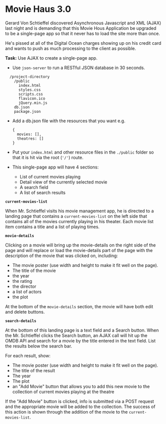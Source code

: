 # Movie Haus 3.0

Gerard Von Schtieffel discovered Asynchronous Javascript and XML (AJAX) last night and is demanding that this Movie Hous Application be upgraded to be a single-page app so that it never has to load the site more than once.

He's pissed at all of the Digital Ocean charges showing up on his credit card and wants to push as much processing to the client as possible. 

**Task:** Use AJAX to create a single-page app.

- Use ```json-server``` to run a RESTful JSON database in 30 seconds.

```
  /project-directory
    /public
      index.html
      styles.css
      scripts.css
      flavicon.ico
      jQuery.min.js
    db.json
    package.json
```

- Add a db.json file with the resources that you want
    e.g.
    ```
    {
      movies: [],
      theatres: []
    }
    ```
- Put your ```index.html``` and other resource files in the ```./public``` folder so that it is hit via the root (```'/'```) route.

- This single-page app will have 4 sections:
    - List of current movies playing
    - Detail view of the currently selected movie
    - A search field
    - A list of search results

**```current-movies-list```**

When Mr. Schtieffel visits his movie management app, he is directed to a landing page that contains a ```current-movies-list``` on the left side that contains all of the movies currently playing in his theater. Each movie list item contains a title and a list of playing times. 

**```movie-details```**

Clicking on a movie will bring up the movie-details on the right side of the page and will replace or load the movie-details part of the page with the description of the movie that was clicked on, including:

 - The movie poster (use width and height to make it fit well on the page). 
 - The title of the movie
 - the year
 - the rating
 - the director
 - a list of actors
 - the plot

At the bottom of the ```movie-details``` section, the movie will have both edit and delete buttons.

**```search-details```**

At the bottom of this landing page is a text field and a Search button. When the Mr. Schtieffel clicks the Search button, an AJAX call will hit up the OMDB API and search for a movie by the title entered in the text field. List the results below the search bar.

For each result, show:

 - The movie poster (use width and height to make it fit well on the page).
 - The title of the result
 - The year
 - The plot
 - an "Add Movie" button that allows you to add this new movie to the collection of current movies playing at the theatre

If the "Add Movie" button is clicked, info is submitted via a POST request and the appropriate movie will be added to the collection. The success of this action is shown through the addition of the movie to the ```current-movies-list```.
 